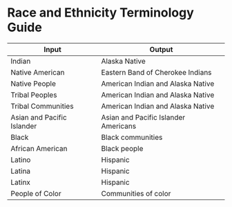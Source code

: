 # Race and Ethnicity Terminology Guide

| Input                         | Output                                                    |
|-------------------------------|-----------------------------------------------------------|
| Indian                        | Alaska Native                                             |
| Native American               | Eastern Band of Cherokee Indians                          |
| Native People                 | American Indian and Alaska Native                         |
| Tribal Peoples                | American Indian and Alaska Native                         |
| Tribal Communities            | American Indian and Alaska Native                         |
| Asian and Pacific Islander    | Asian and Pacific Islander Americans                      |
| Black                         | Black communities                                         |
| African American              | Black people                                              |
| Latino                        | Hispanic                                                  |
| Latina                        | Hispanic                                                  |
| Latinx                        | Hispanic                                                  |
| People of Color               | Communities of color                                      |
